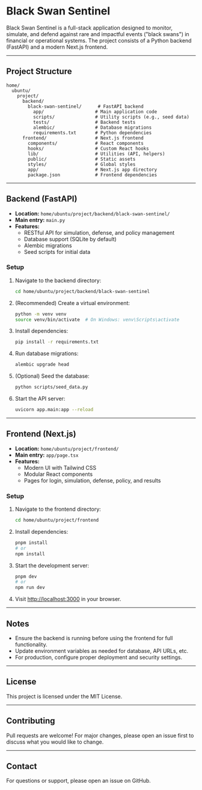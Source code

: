 # Black Swan Sentinel

Black Swan Sentinel is a full-stack application designed to monitor, simulate, and defend against rare and impactful events ("black swans") in financial or operational systems. The project consists of a Python backend (FastAPI) and a modern Next.js frontend.

---

## Project Structure

```
home/
  ubuntu/
    project/
      backend/
        black-swan-sentinel/      # FastAPI backend
          app/                   # Main application code
          scripts/               # Utility scripts (e.g., seed data)
          tests/                 # Backend tests
          alembic/               # Database migrations
          requirements.txt       # Python dependencies
      frontend/                  # Next.js frontend
        components/              # React components
        hooks/                   # Custom React hooks
        lib/                     # Utilities (API, helpers)
        public/                  # Static assets
        styles/                  # Global styles
        app/                     # Next.js app directory
        package.json             # Frontend dependencies
```

---

## Backend (FastAPI)

- **Location:** `home/ubuntu/project/backend/black-swan-sentinel/`
- **Main entry:** `main.py`
- **Features:**
  - RESTful API for simulation, defense, and policy management
  - Database support (SQLite by default)
  - Alembic migrations
  - Seed scripts for initial data

### Setup

1. Navigate to the backend directory:
   ```sh
   cd home/ubuntu/project/backend/black-swan-sentinel
   ```
2. (Recommended) Create a virtual environment:
   ```sh
   python -m venv venv
   source venv/bin/activate  # On Windows: venv\Scripts\activate
   ```
3. Install dependencies:
   ```sh
   pip install -r requirements.txt
   ```
4. Run database migrations:
   ```sh
   alembic upgrade head
   ```
5. (Optional) Seed the database:
   ```sh
   python scripts/seed_data.py
   ```
6. Start the API server:
   ```sh
   uvicorn app.main:app --reload
   ```

---

## Frontend (Next.js)

- **Location:** `home/ubuntu/project/frontend/`
- **Main entry:** `app/page.tsx`
- **Features:**
  - Modern UI with Tailwind CSS
  - Modular React components
  - Pages for login, simulation, defense, policy, and results

### Setup

1. Navigate to the frontend directory:
   ```sh
   cd home/ubuntu/project/frontend
   ```
2. Install dependencies:
   ```sh
   pnpm install
   # or
   npm install
   ```
3. Start the development server:
   ```sh
   pnpm dev
   # or
   npm run dev
   ```
4. Visit [http://localhost:3000](http://localhost:3000) in your browser.

---

## Notes

- Ensure the backend is running before using the frontend for full functionality.
- Update environment variables as needed for database, API URLs, etc.
- For production, configure proper deployment and security settings.

---

## License

This project is licensed under the MIT License.

---

## Contributing

Pull requests are welcome! For major changes, please open an issue first to discuss what you would like to change.

---

## Contact

For questions or support, please open an issue on GitHub.
